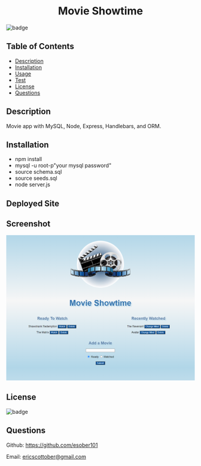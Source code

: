 <h1 align="center"> Movie Showtime </h1>

![badge](https://img.shields.io/badge/license-MIT-blue)

## Table of Contents
- [Description](#description)
- [Installation](#install)
- [Usage](#usage)
- [Test](#test)
- [License](#license)
- [Questions](#questions)

## Description
Movie app with MySQL, Node, Express, Handlebars, and ORM.

## Installation
- npm install
- mysql -u root-p"your mysql password"
- source schema.sql
- source seeds.sql
- node server.js

## Deployed Site


## Screenshot
![Screenshot](public/assets/img/screenshot.png "Screenshot")

## License
![badge](https://img.shields.io/badge/license-MIT-blue)

## Questions
Github: https://github.com/esober101

Email: ericscottober@gmail.com
